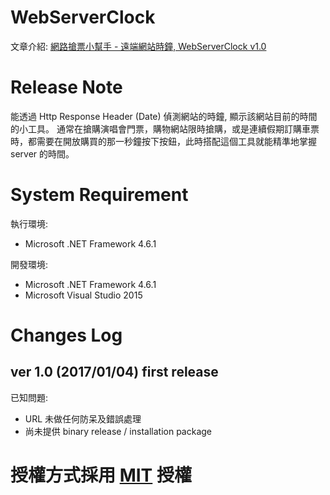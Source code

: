 # WebServerClock

文章介紹: [網路搶票小幫手 - 遠端網站時鐘, WebServerClock v1.0](http://columns.chicken-house.net/2017/01/05/webserverclock-release/)  

# Release Note
能透過 Http Response Header (Date) 偵測網站的時鐘, 顯示該網站目前的時間的小工具。
通常在搶購演唱會門票，購物網站限時搶購，或是連續假期訂購車票時，都需要在開放購買的那一秒鐘按下按鈕，此時搭配這個工具就能精準地掌握 server 的時間。  

# System Requirement  
執行環境:
- Microsoft .NET Framework 4.6.1

開發環境:
- Microsoft .NET Framework 4.6.1
- Microsoft Visual Studio 2015

# Changes Log

## ver 1.0 (2017/01/04) first release  
已知問題:
- URL 未做任何防呆及錯誤處理
- 尚未提供 binary release / installation package


# 授權方式採用 [MIT](LICENSE) 授權
